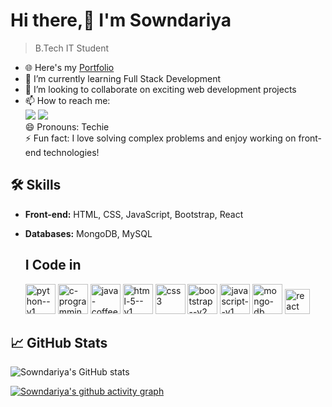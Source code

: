 # Hi there,👋 I'm Sowndariya
> B.Tech IT Student

- 🌐 Here's my [Portfolio]()
- 🌱 I’m currently learning Full Stack Development  
- 💞️ I’m looking to collaborate on exciting web development projects  
- 📫 How to reach me:
 <br />[<img src="https://img.shields.io/badge/Gmail-D14836?style=for-the-badge&logo=gmail&logoColor=white" />](https://mail.google.com/mail/u/0/#inbox) [<img src="https://img.shields.io/badge/LinkedIn-0077B5?style=for-the-badge&logo=linkedin&logoColor=white" />](https://www.linkedin.com/in/sowndariya-k-9s11k/)  
😄 Pronouns: Techie  
⚡ Fun fact: I love solving complex problems and enjoy working on front-end technologies!  

## 🛠 Skills
- **Front-end:** HTML, CSS, JavaScript, Bootstrap, React
- **Databases:** MongoDB, MySQL

  ## I Code in
  <img width="48" height="48" src="https://img.icons8.com/color/48/python--v1.png" alt="python--v1"/>  <img width="48" height="48" src="https://img.icons8.com/color/48/c-programming.png" alt="c-programming"/>
  <img width="48" height="48" src="https://img.icons8.com/color/48/java-coffee-cup-logo--v1.png" alt="java-coffee-cup-logo--v1"/> <img width="48" height="48" src="https://img.icons8.com/color/48/html-5--v1.png" alt="html-5--v1"/> <img width="48" height="48" src="https://img.icons8.com/color/48/css3.png" alt="css3"/> <img width="48" height="48" src="https://img.icons8.com/color/48/bootstrap--v2.png" alt="bootstrap--v2"/> <img width="48" height="48" src="https://img.icons8.com/color/48/javascript--v1.png" alt="javascript--v1"/> <img width="48" height="48" src="https://img.icons8.com/color/48/mongo-db.png" alt="mongo-db"/> <img width="40" height="40" src="https://img.icons8.com/office/40/react.png" alt="react"/>

  
 ## 📈 GitHub Stats 
 
![Sowndariya's GitHub stats](https://github-readme-stats.vercel.app/api?username=SOWNDARIYA-20&theme=dark&show_icons=true&&hide=issues,contribs)


[![Sowndariya's github activity graph](https://github-readme-activity-graph.vercel.app/graph?username=SOWNDARIYA-20&bg_color=151314&color=9e4c98&line=3fd578&point=403d3d&area=true&hide_border=true)](https://github.com/ashutosh00710/github-readme-activity-graph)
